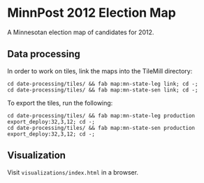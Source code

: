 # MinnPost 2012 Election Map

A Minnesotan election map of candidates for 2012.

## Data processing

In order to work on tiles, link the maps into the TileMill directory:

```
cd date-processing/tiles/ && fab map:mn-state-leg link; cd -;
cd date-processing/tiles/ && fab map:mn-state-sen link; cd -;
```

To export the tiles, run the following:

```
cd date-processing/tiles/ && fab map:mn-state-leg production export_deploy:32,3,12; cd -;
cd date-processing/tiles/ && fab map:mn-state-sen production export_deploy:32,3,12; cd -;
```

## Visualization

Visit ```visualizations/index.html``` in a browser.